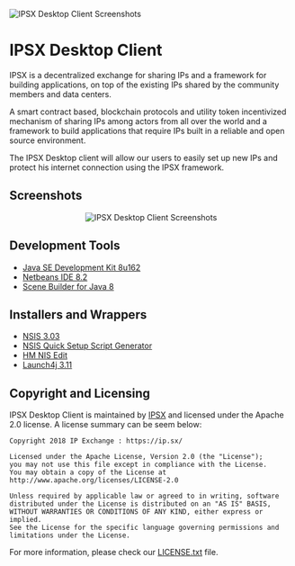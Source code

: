 ![IPSX Desktop Client Screenshots](https://github.com/ip-exchange/ipsx-desktop-client/raw/master/extra/screenshots/ipsx-logo-230x45.png)
# IPSX Desktop Client

IPSX is a decentralized exchange for sharing IPs and a framework for building applications, on top of the existing IPs shared by the community members and data centers.

A smart contract based, blockchain protocols and utility token incentivized mechanism of sharing IPs among actors from all over the world and a framework to build applications that require IPs built in a reliable and open source environment.

The IPSX Desktop client will allow our users to easily set up new IPs and protect his internet connection using the IPSX framework.

## Screenshots
<p align="center">
  <img alt="IPSX Desktop Client Screenshots" src="https://github.com/ip-exchange/ipsx-desktop-client/raw/master/extra/screenshots/screnshots-ipsx-desktop-client-readme.jpg">
</p>

## Development Tools
 * [Java SE Development Kit 8u162](http://www.oracle.com/technetwork/java/javase/downloads/index.html)
 * [Netbeans IDE 8.2](https://netbeans.org/downloads/)
 * [Scene Builder for Java 8](http://gluonhq.com/products/scene-builder/#download)

## Installers and Wrappers
 * [NSIS 3.03](http://nsis.sourceforge.net)
 * [NSIS Quick Setup Script Generator](http://nsis.sourceforge.net/NSIS_Quick_Setup_Script_Generator)
 * [HM NIS Edit](https://sourceforge.net/projects/hmne/)
 * [Launch4j 3.11](http://launch4j.sourceforge.net/)

## Copyright and Licensing

IPSX Desktop Client is maintained by [IPSX](https://ip.sx/) and licensed under the Apache 2.0 license. A license summary can be seem below:

```
Copyright 2018 IP Exchange : https://ip.sx/

Licensed under the Apache License, Version 2.0 (the "License");
you may not use this file except in compliance with the License.
You may obtain a copy of the License at http://www.apache.org/licenses/LICENSE-2.0

Unless required by applicable law or agreed to in writing, software
distributed under the License is distributed on an "AS IS" BASIS,
WITHOUT WARRANTIES OR CONDITIONS OF ANY KIND, either express or implied.
See the License for the specific language governing permissions and
limitations under the License.
```

For more information, please check our [LICENSE.txt](./LICENSE.txt) file.
